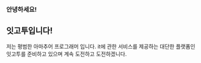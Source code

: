 ### 안녕하세요!
## 잇고투입니다!
저는 평범한 아마추어 프로그래머 입니다.
it에 관한 서비스를 제공하는 대단한 플랫폼인 잇고투를 준비하고 있으며
계속 도전하고 도전하겠니다.

<!--
**itgotoo/itgotoo** is a ✨ _special_ ✨ repository because its `README.md` (this file) appears on your GitHub profile.

Here are some ideas to get you started:

- 🔭 I’m currently working on ...
- 🌱 I’m currently learning ...
- 👯 I’m looking to collaborate on ...
- 🤔 I’m looking for help with ...
- 💬 Ask me about ...
- 📫 How to reach me: ...
- 😄 Pronouns: ...
- ⚡ Fun fact: ...
-->
